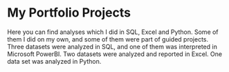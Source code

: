 # My Portfolio Projects
Here you can find analyses which I did in SQL, Excel and Python. Some of them I did on my own, and some of them were part of guided projects.
Three datasets were analyzed in SQL, and one of them was interpreted in Microsoft PowerBI. Two datasets were analyzed and reported in Excel.
One data set was analyzed in Python.
